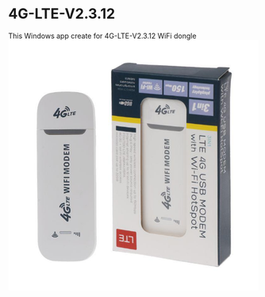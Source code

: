 # 4G-LTE-V2.3.12
 This Windows app create for 4G-LTE-V2.3.12 WiFi dongle
![alt text](<wifi dongle image.jpg>)